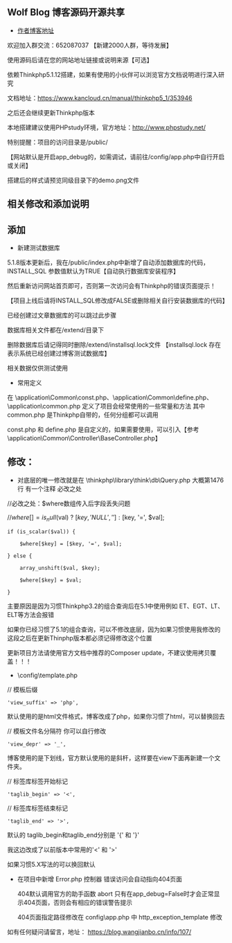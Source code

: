 ## Wolf Blog 博客源码开源共享

+ [作者博客地址](https://blog.wangjianbo.cn) 


欢迎加入群交流：652087037   【新建2000人群，等待发展】

使用源码后请在您的网站地址链接或说明来源【可选】

依赖Thinkphp5.1.12搭建，如果有使用的小伙伴可以浏览官方文档说明进行深入研究

文档地址：https://www.kancloud.cn/manual/thinkphp5_1/353946

之后还会继续更新Thinkphp版本

本地搭建建议使用PHPstudy环境，官方地址：http://www.phpstudy.net/

特别提醒：项目的访问目录是/public/

【网站默认是开启app_debug的，如需调试，请前往/config/app.php中自行开启或关闭】

搭建后的样式请预览同级目录下的demo.png文件

## 相关修改和添加说明

## 添加

 + 新建测试数据库
 
5.1.8版本更新后，我在/public/index.php中新增了自动添加数据库的代码，INSTALL_SQL 参数值默认为TRUE【自动执行数据库安装程序】

然后重新访问网站首页即可，否则第一次访问会有Thinkphp的错误页面提示！

【项目上线后请将INSTALL_SQL修改成FALSE或删除相关自行安装数据库的代码】

已经创建过文章数据库的可以跳过此步骤

数据库相关文件都在/extend/目录下

删除数据库后请记得同时删除/extend/installsql.lock文件 【installsql.lock 存在表示系统已经创建过博客测试数据库】

相关数据仅供测试使用

 + 常用定义
 
在 \application\Common\const.php、\application\Common\define.php、 \application\common.php 定义了项目会经常使用的一些常量和方法
其中 common.php 是Thinkphp自带的，任何分组都可以调用

const.php 和 define.php 是自定义的，如果需要使用，可以引入【参考 \application\Common\Controller\BaseController.php】

## 修改：

 + 对底层的唯一修改就是在 \thinkphp\library\think\db\Query.php 大概第1476行 有一个注释 必改之处

//必改之处：$where数组传入后字段丢失问题

//$where[] = is_null($val) ? [$key, 'NULL', ''] : [$key, '=', $val];

	if (is_scalar($val)) {
						
		$where[$key] = [$key, '=', $val];
							
	} else {
						
		array_unshift($val, $key);
							
		$where[$key] = $val;
							
	}

主要原因是因为习惯Thinkphp3.2的组合查询后在5.1中使用例如 ET、EGT、LT、ELT等方法会报错

如果你已经习惯了5.1的组合查询，可以不修改底层，因为如果习惯使用我修改的这段之后在更新Thinphp版本都必须记得修改这个位置

更新项目方法请使用官方文档中推荐的Composer update，不建议使用拷贝覆盖！！！

 + \config\template.php
 
// 模板后缀

    'view_suffix' => 'php',
	
默认使用的是html文件格式，博客改成了php，如果你习惯了html，可以替换回去

// 模板文件名分隔符 你可以自行修改

    'view_depr' => '_', 
	
博客使用的是下划线，官方默认使用的是斜杆，这样要在view下面再新建一个文件夹。

// 标签库标签开始标记

    'taglib_begin' => '<',
	
// 标签库标签结束标记

    'taglib_end' => '>',
	
默认的 taglib_begin和taglib_end分别是 '{' 和 '}' 

我这边改成了以前版本中常用的'<' 和 '>' 

如果习惯5.X写法的可以换回默认

 + 在项目中新增 Error.php 控制器 错误访问会自动指向404页面
 
     404默认调用官方的助手函数 abort 只有在app_debug=False时才会正常显示404页面，否则会有相应的错误警告提示
	 
     404页面指定路径修改在 config\app.php 中 http_exception_template 修改

如有任何疑问请留言，地址：  https://blog.wangjianbo.cn/info/107/

